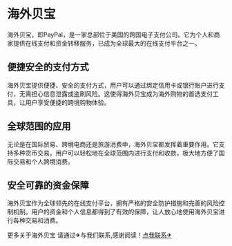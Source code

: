 # 海外贝宝

海外贝宝，即PayPal，是一家总部位于美国的跨国电子支付公司。它为个人和商家提供在线支付和资金转移服务，已成为全球最大的在线支付平台之一。

## 便捷安全的支付方式

海外贝宝提供便捷、安全的支付方式，用户可以通过绑定信用卡或银行账户进行支付，无需担心信息泄露或盗刷风险。这使得海外贝宝成为海外购物的首选支付工具，让用户享受便捷的跨境购物体验。

## 全球范围的应用

无论是在国际贸易、跨境电商还是旅游消费中，海外贝宝都发挥着重要作用。它支持多种货币交易，用户可以轻松地在全球范围内进行支付和收款，极大地方便了国际交易和个人跨境消费。

## 安全可靠的资金保障

海外贝宝作为全球领先的在线支付平台，拥有严格的安全防护措施和完善的风险控制机制。用户的资金和个人信息都得到了有效的保障，让人放心地使用海外贝宝进行各种交易和消费。

更多关于海外贝宝 请通过✈与我们联系,感谢阅读！[点我联系✈](https://plus.k02.cc)